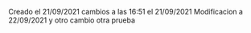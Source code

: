 Creado el 21/09/2021
cambios a las 16:51 el 21/09/2021
Modificacion a 22/09/2021
y otro cambio otra prueba